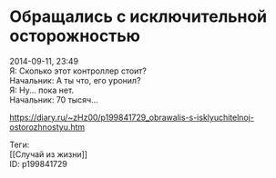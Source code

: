 Обращались с исключительной осторожностью
==========================================

   
 2014-09-11, 23:49   
  Я: Сколько этот контроллер стоит?   
 Начальник: А ты что, его уронил?   
 Я: Ну... пока нет.   
 Начальник: 70 тысяч...   
    
 <https://diary.ru/~zHz00/p199841729_obrawalis-s-isklyuchitelnoj-ostorozhnostyu.htm>   
   
 Теги:   
 [[Случай из жизни]]   
 ID: p199841729